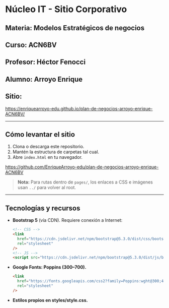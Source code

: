 # Núcleo IT - Sitio Corporativo

## Materia: Modelos Estratégicos de negocios

## Curso: ACN6BV

## Profesor: Héctor Fenocci

## Alumno: Arroyo Enrique

## Sitio:
https://enriquearroyo-edu.github.io/plan-de-negocios-arroyo-enrique-ACN6BV/

---


## Cómo levantar el sitio


1. Clona o descarga este repositorio.
2. Mantén la estructura de carpetas tal cual.
3. Abre `index.html` en tu navegador.

https://github.com/EnriqueArroyo-edu/plan-de-negocios-arroyo-enrique-ACN6BV

> **Nota:** Para rutas dentro de `pages/`, los enlaces a CSS e imágenes usan `../` para volver al root.

---

## Tecnologías y recursos

- **Bootstrap 5** (vía CDN). Requiere conexión a Internet:

  ```html
  <!-- CSS -->
  <link
    href="https://cdn.jsdelivr.net/npm/bootstrap@5.3.0/dist/css/bootstrap.min.css"
    rel="stylesheet"
  />
  <!-- JS -->
  <script src="https://cdn.jsdelivr.net/npm/bootstrap@5.3.0/dist/js/bootstrap.bundle.min.js"></script>
  ```

- **Google Fonts: Poppins (300–700).**

  ```html
  <link
    href="https://fonts.googleapis.com/css2?family=Poppins:wght@300;400;500;600;700&display=swap"
    rel="stylesheet"
  />
  ```
- **Estilos propios en styles/style.css.**
